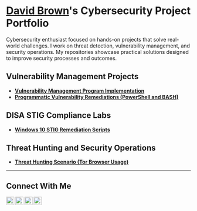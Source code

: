 
# <a href="https://www.linkedin.com/in/david-benton-brown-738174150">David Brown</a>'s Cybersecurity Project Portfolio 

Cybersecurity enthusiast focused on hands-on projects that solve real-world challenges. I work on threat detection, vulnerability management, and security operations. My repositories showcase practical solutions designed to improve security processes and outcomes.

##  Vulnerability Management Projects

- **[Vulnerability Management Program Implementation](https://github.com/davidbrown-sec/Vulnerability-Management-Projects/tree/main/Vulnerability%20Management%20Program%20Implementation)**
- **[Programmatic Vulnerability Remediations (PowerShell and BASH)](https://github.com/davidbrown-sec/Vulnerability-Management-Projects/tree/b0f32e98ed794c8a8596d4a307a85b427d919566/programmatic-remediation-scripts)**


##  DISA STIG Compliance Labs

- **[Windows 10 STIG Remediation Scripts](https://github.com/davidbrown-sec/DISA-STIG-COMPLIANCE)**





## Threat Hunting and Security Operations

- **[Threat Hunting Scenario (Tor Browser Usage)]()**

<hr/>

## Connect With Me

[<img align="left" alt="___________ | YouTube" width="22px" src="https://cdn.jsdelivr.net/npm/simple-icons@v3/icons/youtube.svg" />][youtube]
[<img align="left" alt="___________ | Twitter" width="22px" src="https://cdn.jsdelivr.net/npm/simple-icons@v3/icons/twitter.svg" />][twitter]
[<img align="left" alt="___________ | LinkedIn" width="22px" src="https://cdn.jsdelivr.net/npm/simple-icons@v3/icons/linkedin.svg" />][linkedin]
[<img align="left" alt="___________ | Instagram" width="22px" src="https://cdn.jsdelivr.net/npm/simple-icons@v3/icons/instagram.svg" />][instagram]

[twitter]: https://twitter.com/___________
[youtube]: https://www.youtube.com/c/___________
[instagram]: https://www.instagram.com/___________
[linkedin]: https://linkedin.com/in/david-benton-brown-738174150
<!--
<img width="35" alt="image" src="https://github.com/user-attachments/assets/2f41c7cd-5ea8-4475-b451-a37161b6c3fb"> 
<img width="35" alt="image" src="https://github.com/user-attachments/assets/77649969-9910-4994-8b96-74a116cfb2a8">
-->


